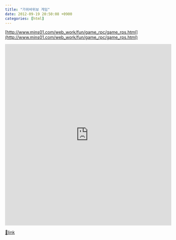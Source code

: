 ```yaml
---
title: "가위바위보 게임"
date: 2012-09-19 20:50:08 +0900
categories: [html]
---
```


[http://www.mins01.com/web_work/fun/game_rpc/game_rps.html](http://www.mins01.com/web_work/fun/game_rpc/game_rps.html)  
<iframe frameborder="0" height="600" src="http://www.mins01.com/web_work/fun/game_rpc/game_rps.html" style="border-width: 0px; " width="550"></iframe>  



[🔗link](http://www.mins01.com/mh/tech/read/798)